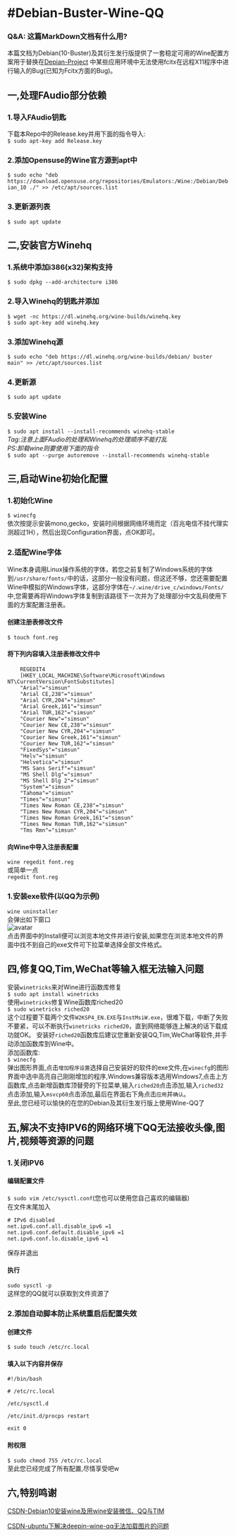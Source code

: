 # #Debian-Buster-Wine-QQ  
### Q&A: 这篇MarkDown文档有什么用?  
本篇文档为Debian(10-Buster)及其衍生发行版提供了一套稳定可用的Wine配置方案用于替换在[Depian-Project](https://github.com/ShulkerWalker/Depian-Project) 中某些应用环境中无法使用fcitx在远程X11程序中进行输入的Bug(已知为Fcitx方面的Bug)。  
## 一,处理FAudio部分依赖  
### 1.导入FAudio钥匙  
下载本Repo中的Release.key并用下面的指令导入:  
`$ sudo apt-key add Release.key`  
### 2.添加Opensuse的Wine官方源到apt中  
`$ sudo echo "deb https://download.opensuse.org/repositories/Emulators:/Wine:/Debian/Debian_10 ./" >> /etc/apt/sources.list`  
### 3.更新源列表  
`$ sudo apt update`  
## 二,安装官方Winehq  
### 1.系统中添加i386(x32)架构支持  
`$ sudo dpkg --add-architecture i386`   
### 2.导入Winehq的钥匙并添加  
`$ wget -nc https://dl.winehq.org/wine-builds/winehq.key`  
`$ sudo apt-key add winehq.key`  
### 3.添加Winehq源  
`$ sudo echo "deb https://dl.winehq.org/wine-builds/debian/ buster main" >> /etc/apt/sources.list`  
### 4.更新源  
`$ sudo apt update`  
### 5.安装Wine  
`$ sudo apt install --install-recommends winehq-stable`  
*Tag:注意上面FAudio的处理和Winehq的处理顺序不能打乱*  
*PS:卸载wine则要使用下面的指令*  
`$ sudo apt --purge autoremove --install-recommends winehq-stable`  
## 三,启动Wine初始化配置    
### 1.初始化Wine  
`$ winecfg`  
依次按提示安装mono,gecko，安装时间根据网络环境而定（百兆电信不挂代理实测超过1H），然后出现Configuration界面，点OK即可。  
### 2.适配Wine字体  
Wine本身调用Linux操作系统的字体，若您之前复制了Windows系统的字体到`/usr/share/fonts/`中的话，这部分一般没有问题，但这还不够，您还需要配置Wine中模拟的Windows字体，这部分字体在`~/.wine/drive_c/windows/Fonts/`中,您需要再将Windows字体复制到该路径下一次并为了处理部分中文乱码使用下面的方案配置注册表。  
#### 创建注册表修改文件  
`$ touch font.reg`  
#### 将下列内容填入注册表修改文件中  
```
    REGEDIT4
    [HKEY_LOCAL_MACHINE\Software\Microsoft\Windows NT\CurrentVersion\FontSubstitutes]
    "Arial"="simsun"
    "Arial CE,238"="simsun"
    "Arial CYR,204"="simsun"
    "Arial Greek,161"="simsun"
    "Arial TUR,162"="simsun"
    "Courier New"="simsun"
    "Courier New CE,238"="simsun"
    "Courier New CYR,204"="simsun"
    "Courier New Greek,161"="simsun"
    "Courier New TUR,162"="simsun"
    "FixedSys"="simsun"
    "Helv"="simsun"
    "Helvetica"="simsun"
    "MS Sans Serif"="simsun"
    "MS Shell Dlg"="simsun"
    "MS Shell Dlg 2"="simsun"
    "System"="simsun"
    "Tahoma"="simsun"
    "Times"="simsun"
    "Times New Roman CE,238"="simsun"
    "Times New Roman CYR,204"="simsun"
    "Times New Roman Greek,161"="simsun"
    "Times New Roman TUR,162"="simsun"
    "Tms Rmn"="simsun"
```  
#### 向Wine中导入注册表配置  
`wine regedit font.reg`  
或简单一点  
`regedit font.reg`  
### 1.安装exe软件(以QQ为示例)  
`wine uninstaller`  
会弹出如下窗口  
![avatar](Pic/1.png)  
点击界面中的Install便可以浏览本地文件并进行安装,如果您在浏览本地文件的界面中找不到自己的exe文件可下拉菜单选择全部文件格式。  
## 四,修复QQ,Tim,WeChat等输入框无法输入问题    
安装`winetricks`来对Wine进行函数库修复  
`$ sudo apt install winetricks`  
使用`winetricks`修复Wine函数库riched20  
`$ sudo winetricks riched20`  
这个过程要下载两个文件`W2KSP4_EN.EXE`与`InstMsiW.exe`，很难下载，中断了失败不要紧，可以不断执行`winetricks riched20`，直到网络能够连上解决的话下载成功就OK。
安装好`riched20`函数库后建议您重新安装QQ,Tim,WeChat等软件,并手动添加函数库到Wine中。  
添加函数库:  
`$ winecfg`  
弹出图形界面,点击`增加程序设置`选择自己安装好的软件的exe文件,在`winecfg`的图形界面中选中高亮自己刚刚增加的程序,Windows兼容版本选用Windows7,点击上方函数库,点击新增函数库顶替旁的下拉菜单,输入`riched20`点击添加,输入`riched32`点击添加,输入`msvcp60`点击添加,最后在界面右下角点击`应用`并`确认`。  
至此,您已经可以愉快的在您的Debian及其衍生发行版上使用Wine-QQ了  
## 五,解决不支持IPV6的网络环境下QQ无法接收头像,图片,视频等资源的问题  
### 1.关闭IPV6
#### 编辑配置文件  
`$ sudo vim /etc/sysctl.conf`(您也可以使用您自己喜欢的编辑器)  
在文件末尾加入  
```
# IPv6 disabled
net.ipv6.conf.all.disable_ipv6 =1
net.ipv6.conf.default.disable_ipv6 =1
net.ipv6.conf.lo.disable_ipv6 =1
```  
保存并退出  
#### 执行  
`sudo sysctl -p`  
这样您的QQ就可以获取到文件资源了  
### 2.添加自动脚本防止系统重启后配置失效  
#### 创建文件  
`$ sudo touch /etc/rc.local`  
#### 填入以下内容并保存  
```
#!/bin/bash

# /etc/rc.local

/etc/sysctl.d

/etc/init.d/procps restart

exit 0
```  
#### 附权限  
`$ sudo chmod 755 /etc/rc.local`  
至此您已经完成了所有配置,尽情享受吧w  
## 六,特别鸣谢  
[CSDN-Debian10安装wine及用wine安装微信、QQ与TIM](https://blog.csdn.net/pabcsxyz/article/details/108132593)  

[CSDN-ubuntu下解决deepin-wine-qq无法加载图片的问题](https://blog.csdn.net/weixin_44823747/article/details/105559615)  

<!--Project-By-ShulkerSakura-->
